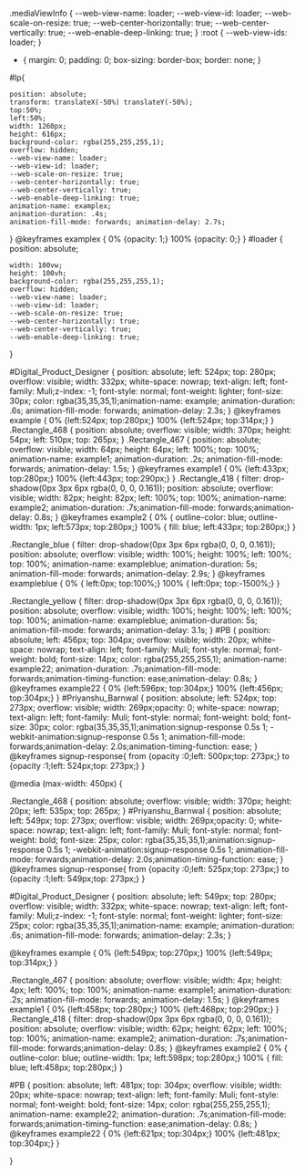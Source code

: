 .mediaViewInfo {
	--web-view-name: loader;
	--web-view-id: loader;
	--web-scale-on-resize: true;
	--web-center-horizontally: true;
	--web-center-vertically: true;
	--web-enable-deep-linking: true;
}
:root {
	--web-view-ids: loader;
}
* {
	margin: 0;
	padding: 0;
	box-sizing: border-box;
	border: none;
}

#lp{

	position: absolute;
	transform: translateX(-50%) translateY(-50%);
	top:50%;
	left:50%;
	width: 1260px;
	height: 616px;
	background-color: rgba(255,255,255,1);
	overflow: hidden;
	--web-view-name: loader;
	--web-view-id: loader;
	--web-scale-on-resize: true;
	--web-center-horizontally: true;
	--web-center-vertically: true;
	--web-enable-deep-linking: true;
	animation-name: examplex;
    animation-duration: .4s;
    animation-fill-mode: forwards; animation-delay: 2.7s;
}
@keyframes examplex {
  0%   {opacity: 1;}
  100% {opacity: 0;}
}
#loader {
	position: absolute;
	
	width: 100vw;
	height: 100vh;
	background-color: rgba(255,255,255,1);
	overflow: hidden;
	--web-view-name: loader;
	--web-view-id: loader;
	--web-scale-on-resize: true;
	--web-center-horizontally: true;
	--web-center-vertically: true;
	--web-enable-deep-linking: true;
}

#Digital_Product_Designer {
	position: absolute;
	left: 524px;
	top: 280px;
	overflow: visible;
	width: 332px;
	white-space: nowrap;
	text-align: left;
	font-family: Muli;z-index: -1;
	font-style: normal;
	font-weight: lighter;
	font-size: 30px;
	color: rgba(35,35,35,1);animation-name: example;
    animation-duration: .6s;
    animation-fill-mode: forwards; animation-delay: 2.3s;
}
@keyframes example {
  0%   {left:524px; top:280px;}
  100% {left:524px; top:314px;}
}
.Rectangle_468 {
	position: absolute;
	overflow: visible;
	width: 370px;
	height: 54px;
	left: 510px;
	top: 265px;
}
.Rectangle_467 {
	position: absolute;
	overflow: visible;
	width: 64px;
	height: 64px;
	left: 100%;
	top: 100%;
	animation-name: example1;
	animation-duration: .2s;
	animation-fill-mode: forwards;
	animation-delay: 1.5s;
}
@keyframes example1 {
  0%   {left:433px; top:280px;}
  100% {left:443px; top:290px;}
}
.Rectangle_418 {
	filter: drop-shadow(0px 3px 6px rgba(0, 0, 0, 0.161));
	position: absolute;
	overflow: visible;
	width: 82px;
	height: 82px;
	left: 100%;
	top: 100%;
	animation-name: example2;
    animation-duration: .7s;animation-fill-mode: forwards;animation-delay: 0.8s;
}
@keyframes example2 {
  0%   { outline-color: blue; outline-width: 1px; left:573px; top:280px;}
  100% { fill: blue; left:433px; top:280px;}
}

.Rectangle_blue {
	filter: drop-shadow(0px 3px 6px rgba(0, 0, 0, 0.161));
	position: absolute;
	overflow: visible;
	width: 100%;
	height: 100%;
	left: 100%;
	top: 100%;
	animation-name: exampleblue;
	animation-duration: 5s;
	animation-fill-mode: forwards;
	animation-delay: 2.9s;
}
@keyframes exampleblue {
  0%   { left:0px; top:100%;}
  100% { left:0px; top:-1500%;}
}


.Rectangle_yellow {
	filter: drop-shadow(0px 3px 6px rgba(0, 0, 0, 0.161));
	position: absolute;
	overflow: visible;
	width: 100%;
	height: 100%;
	left: 100%;
	top: 100%;
	animation-name: exampleblue;
	animation-duration: 5s;
	animation-fill-mode: forwards;
	animation-delay: 3.1s;
}
#PB {
	position: absolute;
	left: 456px;
	top: 304px;
	overflow: visible;
	width: 20px;
	white-space: nowrap;
	text-align: left;
	font-family: Muli;
	font-style: normal;
	font-weight: bold;
	font-size: 14px;
	color: rgba(255,255,255,1);
	animation-name: example22;
    animation-duration: .7s;animation-fill-mode: forwards;animation-timing-function: ease;animation-delay: 0.8s;
}
@keyframes example22 {
  0%   {left:596px; top:304px;}
  100% {left:456px; top:304px;}
}
#Priyanshu_Barnwal {
	position: absolute;
	left: 524px;
	top: 273px;
	overflow: visible;
	width: 269px;opacity: 0;
	white-space: nowrap;
	text-align: left;
	font-family: Muli;
	font-style: normal;
	font-weight: bold;
	font-size: 30px;
	color: rgba(35,35,35,1);animation:signup-response 0.5s 1;
    -webkit-animation:signup-response 0.5s 1;
    animation-fill-mode: forwards;animation-delay: 2.0s;animation-timing-function: ease;
}
@keyframes signup-response{
    from {opacity :0;left: 500px;top: 273px;}
    to {opacity :1;left: 524px;top: 273px;}
}


@media (max-width: 450px) {

.Rectangle_468 {
	position: absolute;
	overflow: visible;
	width: 370px;
	height: 20px;
	left: 535px;
	top: 265px;
}
#Priyanshu_Barnwal {
	position: absolute;
	left: 549px;
	top: 273px;
	overflow: visible;
	width: 269px;opacity: 0;
	white-space: nowrap;
	text-align: left;
	font-family: Muli;
	font-style: normal;
	font-weight: bold;
	font-size: 25px;
	color: rgba(35,35,35,1);animation:signup-response 0.5s 1;
    -webkit-animation:signup-response 0.5s 1;
    animation-fill-mode: forwards;animation-delay: 2.0s;animation-timing-function: ease;
}
@keyframes signup-response{
    from {opacity :0;left: 525px;top: 273px;}
    to {opacity :1;left: 549px;top: 273px;}
}

#Digital_Product_Designer {
	position: absolute;
	left: 549px;
	top: 280px;
	overflow: visible;
	width: 332px;
	white-space: nowrap;
	text-align: left;
	font-family: Muli;z-index: -1;
	font-style: normal;
	font-weight: lighter;
	font-size: 25px;
	color: rgba(35,35,35,1);animation-name: example;
    animation-duration: .6s;
    animation-fill-mode: forwards; animation-delay: 2.3s;
}

@keyframes example {
  0%   {left:549px; top:270px;}
  100% {left:549px; top:314px;}
}

.Rectangle_467 {
	position: absolute;
	overflow: visible;
	width: 4px;
	height: 4px;
	left: 100%;
	top: 100%;
	animation-name: example1;
	animation-duration: .2s;
	animation-fill-mode: forwards;
	animation-delay: 1.5s;
}
@keyframes example1 {
  0%   {left:458px; top:280px;}
  100% {left:468px; top:290px;}
}
.Rectangle_418 {
	filter: drop-shadow(0px 3px 6px rgba(0, 0, 0, 0.161));
	position: absolute;
	overflow: visible;
	width: 62px;
	height: 62px;
	left: 100%;
	top: 100%;
	animation-name: example2;
    animation-duration: .7s;animation-fill-mode: forwards;animation-delay: 0.8s;
}
@keyframes example2 {
  0%   { outline-color: blue; outline-width: 1px; left:598px; top:280px;}
  100% { fill: blue; left:458px; top:280px;}
}

#PB {
	position: absolute;
	left: 481px;
	top: 304px;
	overflow: visible;
	width: 20px;
	white-space: nowrap;
	text-align: left;
	font-family: Muli;
	font-style: normal;
	font-weight: bold;
	font-size: 14px;
	color: rgba(255,255,255,1);
	animation-name: example22;
    animation-duration: .7s;animation-fill-mode: forwards;animation-timing-function: ease;animation-delay: 0.8s;
}
@keyframes example22 {
  0%   {left:621px; top:304px;}
  100% {left:481px; top:304px;}
}

}